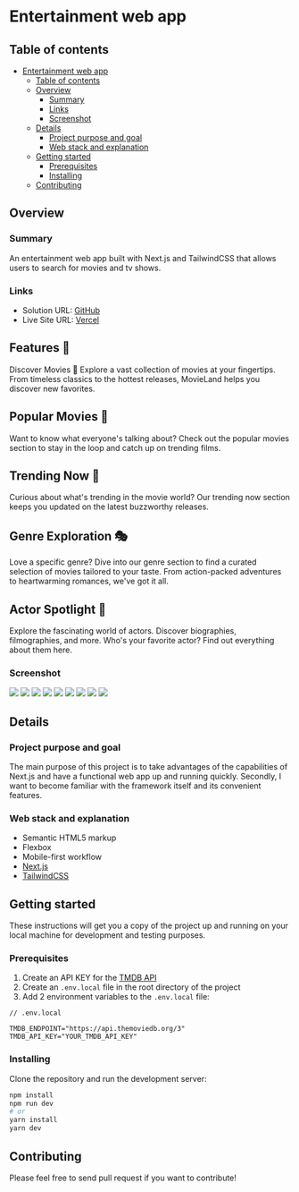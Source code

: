 # Entertainment web app

## Table of contents

- [Entertainment web app](#entertainment-web-app)
  - [Table of contents](#table-of-contents)
  - [Overview](#overview)
    - [Summary](#summary)
    - [Links](#links)
    - [Screenshot](#screenshot)
  - [Details](#details)
    - [Project purpose and goal](#project-purpose-and-goal)
    - [Web stack and explanation](#web-stack-and-explanation)
  - [Getting started](#getting-started)
    - [Prerequisites](#prerequisites)
    - [Installing](#installing)
  - [Contributing](#contributing)

## Overview

### Summary

An entertainment web app built with Next.js and TailwindCSS that allows users to search for movies and tv shows.

### Links

- Solution URL: [GitHub](https://github.com/202309-EKTA-JO-FSW/movie-project-room-15)
- Live Site URL: [Vercel](https://movielandrecoded.vercel.app/)

## Features 🌟

Discover Movies 🎥
Explore a vast collection of movies at your fingertips. From timeless classics to the hottest releases, MovieLand helps you discover new favorites.

## Popular Movies 🌟

Want to know what everyone's talking about? Check out the popular movies section to stay in the loop and catch up on trending films.

## Trending Now 🚀

Curious about what's trending in the movie world? Our trending now section keeps you updated on the latest buzzworthy releases.

## Genre Exploration 🎭

Love a specific genre? Dive into our genre section to find a curated selection of movies tailored to your taste. From action-packed adventures to heartwarming romances, we've got it all.

## Actor Spotlight 🌟

Explore the fascinating world of actors. Discover biographies, filmographies, and more. Who's your favorite actor? Find out everything about them here.

### Screenshot

![](./docs/01.png)
![](./docs/02.png)
![](./docs/03.png)
![](./docs/04.png)
![](./docs/05.png)
![](./docs/06.png)
![](./docs/07.png)
![](./docs/08.png)
![](./docs/09.png)

## Details

### Project purpose and goal

The main purpose of this project is to take advantages of the capabilities of Next.js and have a functional web app up and running quickly. Secondly, I want to become familiar with the framework itself and its convenient features.

### Web stack and explanation

- Semantic HTML5 markup
- Flexbox
- Mobile-first workflow
- [Next.js](https://nextjs.org/)
- [TailwindCSS](https://tailwindcss.com/)

## Getting started

These instructions will get you a copy of the project up and running on your local machine for development and testing purposes.

### Prerequisites

1. Create an API KEY for the [TMDB API](https://www.themoviedb.org/documentation/api)
2. Create an `.env.local` file in the root directory of the project
3. Add 2 environment variables to the `.env.local` file:

```env
// .env.local

TMDB_ENDPOINT="https://api.themoviedb.org/3"
TMDB_API_KEY="YOUR_TMDB_API_KEY"
```

### Installing

Clone the repository and run the development server:

```bash
npm install
npm run dev
# or
yarn install
yarn dev
```

## Contributing

Please feel free to send pull request if you want to contribute!
